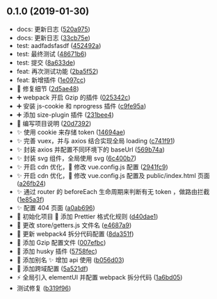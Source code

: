 ## 0.1.0 (2019-01-30)

* docs: 更新日志 ([520a975](https://github.com/ITxiaohao/vue-cli3-learn/commit/520a975))
* docs: 更新日志 ([33cb75e](https://github.com/ITxiaohao/vue-cli3-learn/commit/33cb75e))
* test: aadfadsfasdf ([452492a](https://github.com/ITxiaohao/vue-cli3-learn/commit/452492a))
* test: 最终测试 ([48671b6](https://github.com/ITxiaohao/vue-cli3-learn/commit/48671b6))
* test: 提交 ([8a633de](https://github.com/ITxiaohao/vue-cli3-learn/commit/8a633de))
* feat: 再次测试功能 ([2ba5f52](https://github.com/ITxiaohao/vue-cli3-learn/commit/2ba5f52))
* feat: 新增插件 ([1e097cc](https://github.com/ITxiaohao/vue-cli3-learn/commit/1e097cc))
* :art: 修复细节 ([2d5ae48](https://github.com/ITxiaohao/vue-cli3-learn/commit/2d5ae48))
* :heavy_plus_sign: webpack 开启 Gzip 的插件 ([025342c](https://github.com/ITxiaohao/vue-cli3-learn/commit/025342c))
* :heavy_plus_sign: 安装 js-cookie 和 nprogress 插件 ([c9fe95a](https://github.com/ITxiaohao/vue-cli3-learn/commit/c9fe95a))
* :heavy_plus_sign: 添加 size-plugin 插件 ([231bee4](https://github.com/ITxiaohao/vue-cli3-learn/commit/231bee4))
* :memo: 编写项目说明 ([20d7392](https://github.com/ITxiaohao/vue-cli3-learn/commit/20d7392))
* :sparkles: 使用 cookie 来存储 token ([14694ae](https://github.com/ITxiaohao/vue-cli3-learn/commit/14694ae))
* :sparkles: 完善 vuex，并与 axios 结合实现全局 loading ([c741f91](https://github.com/ITxiaohao/vue-cli3-learn/commit/c741f91))
* :sparkles: 封装 axios 并配置不同环境下的 baseUrl ([569b74a](https://github.com/ITxiaohao/vue-cli3-learn/commit/569b74a))
* :sparkles: 封装 svg 组件，全局使用 svg ([6c400b7](https://github.com/ITxiaohao/vue-cli3-learn/commit/6c400b7))
* :sparkles: 开启 cdn 优化，:wrench: 修改 vue.config.js 配置 ([2941fc9](https://github.com/ITxiaohao/vue-cli3-learn/commit/2941fc9))
* :sparkles: 开启 cdn 优化，:wrench: 修改 vue.config.js 配置及 public/index.html 页面 ([a26fb24](https://github.com/ITxiaohao/vue-cli3-learn/commit/a26fb24))
* :sparkles: 通过 router 的 beforeEach 生命周期来判断有无 token ，做路由拦截 ([1e85a3f](https://github.com/ITxiaohao/vue-cli3-learn/commit/1e85a3f))
* :sparkles: 配置 404 页面 ([a0ab696](https://github.com/ITxiaohao/vue-cli3-learn/commit/a0ab696))
* :tada: 初始化项目 :wrench: 添加 Prettier 格式化规则 ([d40dae1](https://github.com/ITxiaohao/vue-cli3-learn/commit/d40dae1))
* :truck: 更改 store/getters.js 文件名 ([e4687a9](https://github.com/ITxiaohao/vue-cli3-learn/commit/e4687a9))
* :wrench: 更新 webpack4 拆分代码配置 ([8da351f](https://github.com/ITxiaohao/vue-cli3-learn/commit/8da351f))
* :wrench: 添加 Gzip 配置文件 ([007efbc](https://github.com/ITxiaohao/vue-cli3-learn/commit/007efbc))
* :wrench: 添加 husky 插件 ([5758fec](https://github.com/ITxiaohao/vue-cli3-learn/commit/5758fec))
* :wrench: 添加别名 :sparkles: 增加 api 使用 ([b056d03](https://github.com/ITxiaohao/vue-cli3-learn/commit/b056d03))
* :wrench: 添加跨域配置 ([5a521df](https://github.com/ITxiaohao/vue-cli3-learn/commit/5a521df))
* :zap: 全局引入 elementUI 并配置 webpack 拆分代码 ([1a6bd05](https://github.com/ITxiaohao/vue-cli3-learn/commit/1a6bd05))
* 测试修复 ([b319f96](https://github.com/ITxiaohao/vue-cli3-learn/commit/b319f96))



